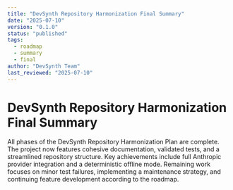 ```yaml
---
title: "DevSynth Repository Harmonization Final Summary"
date: "2025-07-10"
version: "0.1.0"
status: "published"
tags:
  - roadmap
  - summary
  - final
author: "DevSynth Team"
last_reviewed: "2025-07-10"
---
```


# DevSynth Repository Harmonization Final Summary

All phases of the DevSynth Repository Harmonization Plan are complete. The project now features cohesive documentation, validated tests, and a streamlined repository structure. Key achievements include full Anthropic provider integration and a deterministic offline mode. Remaining work focuses on minor test failures, implementing a maintenance strategy, and continuing feature development according to the roadmap.
